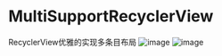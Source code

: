 # MultiSupportRecyclerView
RecyclerView优雅的实现多条目布局
![image](https://github.com/mrme2014/MultiSupportRecyclerView/raw/master/art/1.png)
![image](https://github.com/mrme2014/MultiSupportRecyclerView/raw/master/art/2.png)
